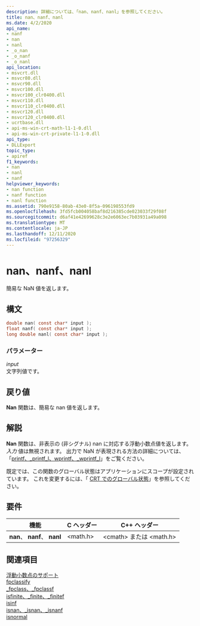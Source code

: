 ```yaml
---
description: 詳細については、「nan、nanf、nanl」を参照してください。
title: nan、nanf、nanl
ms.date: 4/2/2020
api_name:
- nanf
- nan
- nanl
- _o_nan
- _o_nanf
- _o_nanl
api_location:
- msvcrt.dll
- msvcr80.dll
- msvcr90.dll
- msvcr100.dll
- msvcr100_clr0400.dll
- msvcr110.dll
- msvcr110_clr0400.dll
- msvcr120.dll
- msvcr120_clr0400.dll
- ucrtbase.dll
- api-ms-win-crt-math-l1-1-0.dll
- api-ms-win-crt-private-l1-1-0.dll
api_type:
- DLLExport
topic_type:
- apiref
f1_keywords:
- nan
- nanl
- nanf
helpviewer_keywords:
- nan function
- nanf function
- nanl function
ms.assetid: 790e9158-80ab-43e0-8f5a-096198553fd9
ms.openlocfilehash: 3fd5fcb004058baf8d216385cde023033f29f08f
ms.sourcegitcommit: d6af41e42699628c3e2e6063ec7b03931a49a098
ms.translationtype: MT
ms.contentlocale: ja-JP
ms.lasthandoff: 12/11/2020
ms.locfileid: "97256329"
---
```

# <a name="nan-nanf-nanl"></a>nan、nanf、nanl

簡易な NaN 値を返します。

## <a name="syntax"></a>構文

```C
double nan( const char* input );
float nanf( const char* input );
long double nanl( const char* input );
```

### <a name="parameters"></a>パラメーター

*input*<br/>
文字列値です。

## <a name="return-value"></a>戻り値

**Nan** 関数は、簡易な nan 値を返します。

## <a name="remarks"></a>解説

**Nan** 関数は、非表示の (非シグナル) nan に対応する浮動小数点値を返します。 *入力* 値は無視されます。 出力で NaN が表現される方法の詳細については、「[printf、_printf_l、wprintf、_wprintf_l](printf-printf-l-wprintf-wprintf-l.md)」をご覧ください。

既定では、この関数のグローバル状態はアプリケーションにスコープが設定されています。 これを変更するには、「 [CRT でのグローバル状態](../global-state.md)」を参照してください。

## <a name="requirements"></a>要件

|機能|C ヘッダー|C++ ヘッダー|
|--------------|--------------|------------------|
|**nan**、 **nanf**、 **nanl**|\<math.h>|\<cmath> または \<math.h>|

## <a name="see-also"></a>関連項目

[浮動小数点のサポート](../../c-runtime-library/floating-point-support.md)<br/>
[fpclassify](fpclassify.md)<br/>
[_fpclass、_fpclassf](fpclass-fpclassf.md)<br/>
[isfinite、_finite、_finitef](finite-finitef.md)<br/>
[isinf](isinf.md)<br/>
[isnan、_isnan、_isnanf](isnan-isnan-isnanf.md)<br/>
[isnormal](isnormal.md)<br/>
